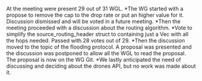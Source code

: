 At the meeting were present 29 out of 31 WGL.
*The WG started with a propose to remove the cap to the drop rate or put an higher value for it. Discussion dismissed and will be voted in a future meeting.
*Then the meeting proceeded with a discussion about the routing algorithm.
*Vote to simplify the source_routing_header struct to containing just a Vec with all the hops needed. Passed with 28 votes out of 29.
*Then the discussion moved to the topic of the flooding protocol. A proposal was presented and the discussion was postponed to allow all the WGL to read the proposal. The proposal is now on the WG Git.
*We lastly anticipated the need of discussing and deciding about the drones API, but no work was made about it.
